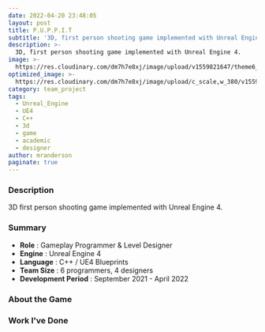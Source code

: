 ```yaml
---
date: 2022-04-20 23:48:05
layout: post
title: P.U.P.P.I.T
subtitle: '3D, first person shooting game implemented with Unreal Engine 4.'
description: >-
  3D, first person shooting game implemented with Unreal Engine 4.
image: >-
  https://res.cloudinary.com/dm7h7e8xj/image/upload/v1559821647/theme6_qeeojf.jpg
optimized_image: >-
  https://res.cloudinary.com/dm7h7e8xj/image/upload/c_scale,w_380/v1559821647/theme6_qeeojf.jpg
category: team_project
tags:
  - Unreal_Engine
  - UE4
  - C++
  - 3d
  - game 
  - academic
  - designer
author: mranderson
paginate: true
---
```

### Description
3D first person shooting game implemented with Unreal Engine 4.

### Summary
* **Role** :  Gameplay Programmer & Level Designer
* **Engine** : Unreal Engine 4
* **Language** : C++ / UE4 Blueprints
* **Team Size** : 6 programmers, 4 designers
* **Development Period** : September 2021 - April 2022


### About the Game



### Work I've Done
